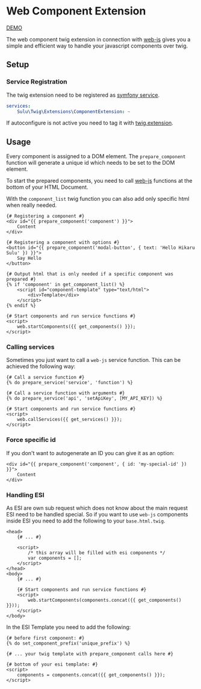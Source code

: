 # Web Component Extension

[DEMO](https://github.com/sulu/web-js-twig-demo)

The web component twig extension in connection with [web-js](https://github.com/sulu/web-js) 
gives you a simple and efficient way to handle your javascript components over twig.

## Setup

### Service Registration

The twig extension need to be registered as [symfony service](http://symfony.com/doc/current/service_container.html).

```yml
services:
    Sulu\Twig\Extensions\ComponentExtension: ~
```

If autoconfigure is not active you need to tag it with [twig.extension](https://symfony.com/doc/current/service_container.html#the-autoconfigure-option).

## Usage

Every component is assigned to a DOM element. The `prepare_component` function will generate a unique id
which needs to be set to the DOM element.

To start the prepared components, you need to call [web-js](https://github.com/sulu/web-js) functions at the bottom of your HTML Document.

With the `component_list` twig function you can also add only specific html when really needed.

```twig
{# Registering a component #}
<div id="{{ prepare_component('component') }}">
    Content
</div>

{# Registering a component with options #}
<button id="{{ prepare_component('modal-button', { text: 'Hello Hikaru Sulu' }) }}">
    Say Hello
</button>

{# Output html that is only needed if a specific component was prepared #}	
{% if 'component' in get_component_list() %}	
    <script id="component-template" type="text/html">	
        <div>Template</div>	
    </script>	
{% endif %}

{# Start components and run service functions #}
<script>
    web.startComponents({{ get_components() }});
</script>
```

### Calling services

Sometimes you just want to call a `web-js` service function.
This can be achieved the following way:

```twig
{# Call a service function #}
{% do prepare_service('service', 'function') %}

{# Call a service function with arguments #}
{% do prepare_service('api', 'setApiKey', [MY_API_KEY]) %}

{# Start components and run service functions #}
<script>
    web.callServices({{ get_services() }});
</script>
```

### Force specific id

If you don't want to autogenerate an ID you can give it as an option:

```twig
<div id="{{ prepare_component('component', { id: 'my-special-id' }) }}">
    Content
</div>
```

### Handling ESI

As ESI are own sub request which does not know about the main request ESI need to be handled special.
So if you want to use `web-js` components inside ESI you need to add the following to your `base.html.twig`.

```twig
<head>
    {# ... #}

    <script>
        /* this array will be filled with esi components */
        var components = [];
    </script>
</head>
<body>
    {# ... #}

    {# Start components and run service functions #}
    <script>
        web.startComponents(components.concat({{ get_components() }}));
    </script>
</body>
```

In the ESI Template you need to add the following:

```twig
{# before first component: #}
{% do set_component_prefix('unique_prefix') %}

{# ... your twig template with prepare_component calls here #}

{# bottom of your esi template: #}
<script>
    components = components.concat({{ get_components() }});
</script>
```
